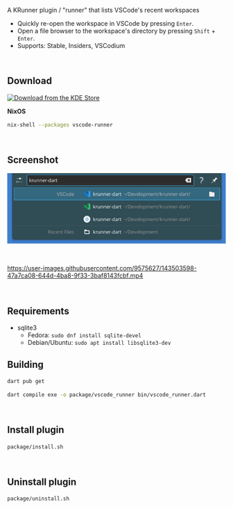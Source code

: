 A KRunner plugin / "runner" that lists VSCode's recent workspaces

- Quickly re-open the workspace in VSCode by pressing `Enter`.
- Open a file browser to the workspace's directory by pressing `Shift` + `Enter`.
- Supports: Stable, Insiders, VSCodium


<br>


## Download

<a href="https://store.kde.org/p/1653111/"><img alt="Download from the KDE Store" height="50px"
src="https://img.shields.io/badge/KDE_Store-blue?style=for-the-badge&logo=kde"></a>

**NixOS**

```bash
nix-shell --packages vscode-runner
```


<br>


## Screenshot

![Screenshot](assets/screenshots/screenshot.png)


<br>


https://user-images.githubusercontent.com/9575627/143503598-47a7ca08-644d-4ba8-9f33-3baf8143fcbf.mp4


<br>


## Requirements

- sqlite3
  - Fedora: `sudo dnf install sqlite-devel`
  - Debian/Ubuntu: `sudo apt install libsqlite3-dev`


## Building

```bash
dart pub get
```

```bash
dart compile exe -o package/vscode_runner bin/vscode_runner.dart
```


<br>


## Install plugin

```bash
package/install.sh
```


<br>


## Uninstall plugin

```bash
package/uninstall.sh
```
